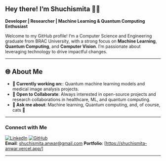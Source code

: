 ## Hey there! I’m Shuchismita 🌸🐾
**Developer | Researcher | Machine Learning & Quantum Computing Enthusiast**

Welcome to my GitHub profile! I’m a Computer Science and Engineering graduate from BRAC University, with a strong focus on **Machine Learning**, **Quantum Computing**, and **Computer Vision**. I’m passionate about leveraging technology to drive impactful changes.

---

## 🌐 About Me

- **🌱 Currently working on:**: Quantum machine learning models and medical image analysis projects.
- **💼 Open to Collaborate**: Always interested in open-source projects and research collaborations in healthcare, ML, and quantum computing.
- **🎨 Ask me about**: Machine learning, Quantum computing, and, of course, cats 🐾

---

### Connect with Me

[![LinkedIn](https://img.shields.io/badge/LinkedIn-Connect-blue?style=flat&logo=linkedin)](https://www.linkedin.com/in/shuchismita-anwar-034759218/) 
[![GitHub](https://img.shields.io/badge/GitHub-Follow-black?style=flat&logo=github)](https://github.com/shuchismita-anwar)  
**Email**: [shuchismita.anwar@gmail.com](mailto:shuchismita.anwar@gmail.com)
**Portfolio**: [https://shuchismita-anwar.vercel.app/]

---
<!--
**shuchismita-anwar/shuchismita-anwar** is a ✨ _special_ ✨ repository because its `README.md` (this file) appears on your GitHub profile.

Here are some ideas to get you started:

- 🔭 I’m currently working on ...
- 🌱 I’m currently learning ...
- 👯 I’m looking to collaborate on ...
- 🤔 I’m looking for help with ...
- 💬 Ask me about ...
- 📫 How to reach me: ...
- 😄 Pronouns: ...
- ⚡ Fun fact: ...
-->
